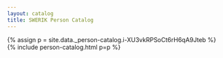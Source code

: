 ```yaml
---
layout: catalog
title: SWERIK Person Catalog
---
```

{% assign p = site.data._person-catalog.i-XU3vkRPSoCt6rH6qA9Jteb %}
{% include person-catalog.html p=p %}

